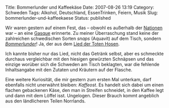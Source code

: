 Title: Bommerlunder und Kaffeekäse
Date: 2007-08-26 13:19
Category: Schweden
Tags: Alkohol, Deutschland, EssenTrinken, Feiern, Musik
Slug: bommerlunder-und-kaffeekaese
Status: published

Wir waren gestern auf einem Fest, das – obwohl es außerhalb der
[Nationen](http://www.fiket.de/2006/11/05/wort-der-woche-studentnation/)
war – an eine
[Gasque](http://www.fiket.de/2007/01/07/wort-der-woche-gasque/)
erinnerte. Zu meiner Überraschung stand keine der zahlreichen
schwedischen Sorten *snaps* (Aquavit) auf dem Tisch, sondern
[*Bommerlunder*](http://de.wikipedia.org/wiki/Bommerlunder)! Ja, der aus
dem [Lied der Toten Hosen](http://youtube.com/watch?v=UmPgLCezAGw).

Ich kannte bisher nur das Lied, nicht das Getränk selbst, aber es
schmeckte durchaus vergleichbar mit den hiesigen gewürzten Schnäpsen und
das einzige worüber sich die Schweden am Tisch beklagten, war die
fehlende Inhaltsangabe mit den Zutaten und Kräutern auf der Flasche.

Eine weitere Kuriosität, die mir gestern zum ersten Mal unterkam, darf
ebenfalls nicht unerwähnt bleiben: *Kaffeost*. Es handelt sich dabei um
einen flachen gebackenen Käse, den man in Streifen schneidet, in den
Kaffee legt und dann mit dem Löffel isst. Ungelogen. Dieser Brauch kommt
angeblich aus den ländlicheren Teilen Norrlands.

